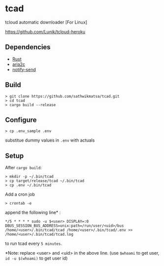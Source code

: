 # tcad
tcloud automatic downloader [For Linux]

https://github.com/Lunik/tcloud-heroku

## Dependencies
- [Rust](https://www.rust-lang.org/tools/install)
- [aria2c](https://aria2.github.io/)
- [notify-send](https://www.archlinux.org/packages/extra/x86_64/libnotify/)

## Build
```
> git clone https://github.com/sathwikmatsa/tcad.git
> cd tcad
> cargo build --release
```

## Configure
```
> cp .env_sample .env
```
substitue dummy values in `.env` with actuals

## Setup
After `cargo build`:
```
> mkdir -p ~/.bin/tcad
> cp target/release/tcad ~/.bin/tcad
> cp .env ~/.bin/tcad
```
Add a cron job
```
> crontab -e
```
append the following line* :
```
*/5 * * * * sudo -u $<user> DISPLAY=:0 DBUS_SESSION_BUS_ADDRESS=unix:path=/run/user/<uid>/bus /home/<user>/.bin/tcad/tcad /home/<user>/.bin/tcad/.env >> /home/<user>/.bin/tcad/tcad.log
```
to run tcad every `5 minutes`.

*Note: replace \<user\> and \<uid\> in the above line. (use `$whoami` to get user, `id -u $(whoami)` to get user id)
